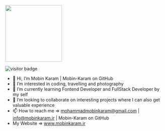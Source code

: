 <img  height="180em" src="[https://github-readme-stats.vercel.app/api?username=Mobin-Karam&show_icons=true&hide_border=true&&count_private=true&include_all_commits=true](https://github-readme-stats.vercel.app/api?username=Mobin-Karam&show_icons=true&hide_border=true&&count_private=true&include_all_commits=true)" />

![visitor badge](https://visitor-badge.glitch.me/badge?page_id=Mobin-Karam.visitor-badge&left_color=red&right_color=green&left_text=Hello%20Visitors)
- 👋 Hi, I’m Mobin Karam | Mobin-Karam on GitHub
- 👀 I’m interested in coding, travelling and photography
- 🌱 I’m currently learning Fontend Developer and FullStack Developer by my self
- 💞️ I’m looking to collaborate on interesting projects where I can also get valuable experience
- 📫 How to reach me => mohammadmobinkaram@gmail.com | info@mobinkaram.ir | Mobin-Karam on GitHub
- My Website => www.mobinkaram.ir

<!---
Mobin-Karam/Mobin-Karam is a ✨ special ✨ repository because its `README.md` (this file) appears on your GitHub profile.
You can click the Preview link to take a look at your changes.
--->

